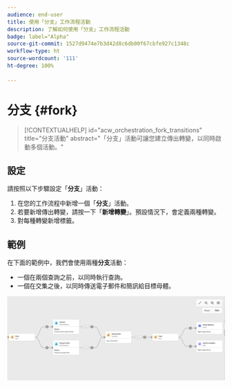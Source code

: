 ```yaml
---
audience: end-user
title: 使用「分支」工作流程活動
description: 了解如何使用「分支」工作流程活動
badge: label="Alpha"
source-git-commit: 1527d9474e7b3d42d8c6db00f67cbfe927c1348c
workflow-type: ht
source-wordcount: '111'
ht-degree: 100%

---
```



# 分支 {#fork}

>[!CONTEXTUALHELP]
>id="acw_orchestration_fork_transitions"
>title="分支活動"
>abstract="「分支」活動可讓您建立傳出轉變，以同時啟動多個活動。"

## 設定

請按照以下步驟設定「**分支**」活動：

1. 在您的工作流程中新增一個「**分支**」活動。
1. 若要新增傳出轉變，請按一下「**新增轉變**」。預設情況下，會定義兩種轉變。
1. 對每種轉變新增標籤。

## 範例

在下面的範例中，我們會使用兩種&#x200B;**分支**&#x200B;活動：

* 一個在兩個查詢之前，以同時執行查詢。
* 一個在交集之後，以同時傳送電子郵件和簡訊給目標母體。

![](../assets/workflow-fork-example.png)


